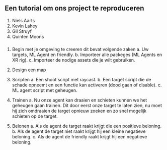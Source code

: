 ## Een tutorial om ons project te reproduceren
1. Niels Aarts
2. Kevin Lahey
3. Gil Struyf
4. Quinten Moons

###
1. Begin met je omgeving te creeren dit bevat volgende zaken
	a. Uw targets, ML Agent en friendly.
	b. Importeer alle packeges (ML Agents en XR rig).
	c. Importeer de nodige assets die je wilt gebruiken.

2. Design een map

3. Scripten
	a. Een shoot script met raycast.
	b. Een target script die de schade opneemt en een functie kan activeren (dood gaan of disable).
	c. ML agent script met geheugen.

4. Trainen
	a. Nu onze agent kan draaien en schieten kunnen we het geheugen gaan trainen.
	   Dit door eerst onze target te laten zien, nu moet hij zich omdraaien de target
	   opnieuw zoeken en zo snel mogelijk schieten op de target.

5. Belonen
	a. Als de agent de target raakt krijgt die een positieve beloning.
	b. Als de agent de target niet raakt krijgt hij een kleine negatieve beloning.
	c. Als de agent de friendly raakt krijgt hij een negatieve beloning.
